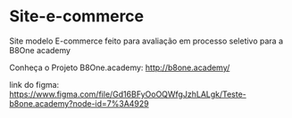 # Site-e-commerce
Site modelo E-commerce feito para avaliação em processo seletivo para a B8One academy

Conheça o Projeto B8One.academy: http://b8one.academy/

link do figma: https://www.figma.com/file/Gd16BFyOoOQWfgJzhLALgk/Teste-b8one.academy?node-id=7%3A4929
